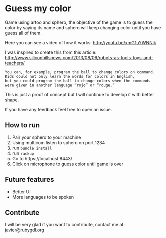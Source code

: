 Guess my color
===========

Game using artoo and sphero, the objective of the game is to guess the color by saying its name and sphero
will keep changing color until you have guess all of them.

Here you can see a video of how it works: http://youtu.be/xmG1uYWNNik

I was inspired to create this from this article: http://www.siliconhillsnews.com/2013/08/06/robots-as-tools-toys-and-teachers/

    You can, for example, program the ball to change colors on command.
    Kids could not only learn the words for colors in English,
    but you could program the ball to change colors when the commands
    were given in another language “rojo” or “rouge.”

This is just a proof of concept but I will continue to develop it with better shape.

If you have any feedback feel free to open an issue.

## How to run

1. Pair your sphero to your machine
1. Using multicom listen to sphero on port 1234
1. run ```bundle install```
1. run ```rackup```
1. Go to https://localhost:8443/
1. Click on microphone to guess color until game is over

## Future features

* Better UI
* More languages to be spoken

## Contribute

I will be very glad if you want to contribute, contact me at: javier@rubygdl.org
